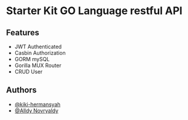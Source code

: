 
# Starter Kit GO Language restful API




## Features

- JWT Authenticated
- Casbin Authorization
- GORM mySQL 
- Gorilla MUX Router 
- CRUD User

## Authors

- [@kiki-hermansyah](https://github.com/kiki-hermansyah)
- [@Alldy Novryaldy](https://github.com/alldynovryaldy)


